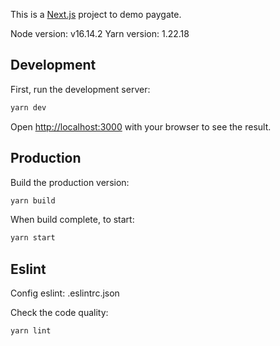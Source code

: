 This is a [Next.js](https://nextjs.org/) project to demo paygate.

Node version: v16.14.2
Yarn version: 1.22.18

## Development

First, run the development server:

```bash
yarn dev
```

Open [http://localhost:3000](http://localhost:3000) with your browser to see the result.

## Production

Build the production version:
```bash
yarn build
```

When build complete, to start:
```bash
yarn start
```
## Eslint
Config eslint: .eslintrc.json

Check the code quality:
```bash
yarn lint
```
